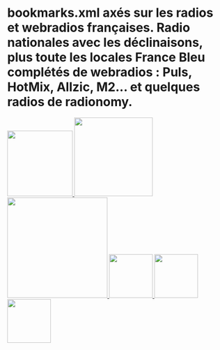 # bookmarks.xml axés sur les radios et webradios françaises. Radio nationales avec les déclinaisons, plus toute les locales France Bleu complétés de webradios : Puls, HotMix, Allzic, M2... et quelques radios de radionomy.

<a href="http://zupimages.net/up/16/17/3h5c.png"><img  src="http://zupimages.net/up/16/17/3h5c.png" width="150" />
<a href="http://zupimages.net/up/16/17/msll.png"><img  src="http://zupimages.net/up/16/17/msll.png" width="180" />
<a href="http://zupimages.net/up/16/17/cdiu.png"><img  src="http://zupimages.net/up/16/17/cdiu.png" width="230" />
<a href="http://zupimages.net/up/16/17/qyj0.png"><img  src="http://zupimages.net/up/16/17/qyj0.png" width="100" />
<a href="http://zupimages.net/up/16/17/3ho4.png"><img  src="http://zupimages.net/up/16/17/3ho4.png" width="100" />
<a href="http://zupimages.net/up/16/17/quc3.png"><img  src="http://zupimages.net/up/16/17/quc3.png" width="100" />
